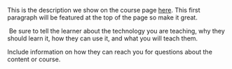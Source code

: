 This is the description we show on the course page [here](https://lab.github.com/akarshshukla3467/datasciencecoursera). This first paragraph will be featured at the top of the page so make it great.
​

​
Be sure to tell the learner about the technology you are teaching, why they should learn it, how they can use it, and what you will teach them.
​


Include information on how they can reach you for questions about the content or course. 